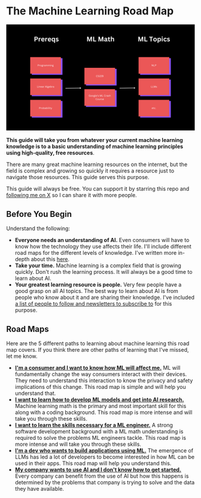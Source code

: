 # The Machine Learning Road Map

![ml road map](../../assets/ml_roadmap_2.png)

**This guide will take you from whatever your current machine learning knowledge is to a basic understanding of machine learning principles using high-quality, free resources**.

There are many great machine learning resources on the internet, but the field is complex and growing so quickly it requires a resource just to navigate those resources. This guide serves this purpose.

This guide will always be free. You can support it by starring this repo and [following me on X](https://twitter.com/loganthorneloe) so I can share it with more people.

## Before You Begin
Understand the following:
* **Everyone needs an understanding of AI.** Even consumers will have to know how the technology they use affects their life. I'll include different road maps for the different levels of knowledge. I've written more in-depth about this [here](https://societysbackend.com/p/ai-isnt-an-option).
* **Take your time.** Machine learning is a complex field that is growing quickly. Don't rush the learning process. It will always be a good time to learn about AI.
* **Your greatest learning resource is people.** Very few people have a good grasp on all AI topics. The best way to learn about AI is from people who know about it and are sharing their knowledge. I've included [a list of people to follow and newsletters to subscribe to](others.md) for this purpose.

## Road Maps
Here are the 5 different paths to learning about machine learning this road map covers. If you think there are other paths of learning that I've missed, let me know.

* [**I'm a consumer and I want to know how ML will affect me.**](road_maps/old_road_map/consumer_road_map.md) ML will fundamentally change the way consumers interact with their devices. They need to understand this interaction to know the privacy and safety implications of this change. This road map is simple and will help you understand that.
* [**I want to learn how to develop ML models and get into AI research.**](road_maps/old_road_map/modeling_road_map.md) Machine learning math is the primary and most important skill for this along with a coding background. This road map is more intense and will take you through these skills.
* [**I want to learn the skills necessary for a ML engineer.**](road_maps/old_road_map/mle_road_map.md) A strong software development background with a ML math understanding is required to solve the problems ML engineers tackle. This road map is more intense and will take you through these skills.
* [**I'm a dev who wants to build applications using ML.**](road_maps/old_road_map/dev_road_map.md) The emergence of LLMs has led a lot of developers to become interested in how ML can be used in their apps. This road map will help you understand this.
* [**My company wants to use AI and I don't know how to get started.**](road_maps/old_road_map/company_road_map.md) Every company can benefit from the use of AI but how this happens is determined by the problems that company is trying to solve and the data they have available.
